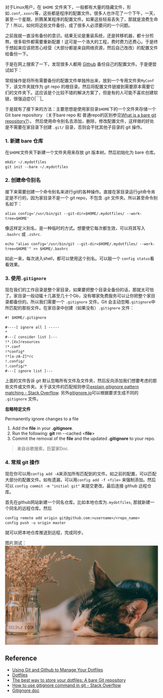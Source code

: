 
对于Linux用户，在 `$HOME` 文件夹下，一般都有大量的隐藏文件，形如`.conf`,`.xxxrc`等，这些都是程序的配置文件。很多人也许花了一个下午，一天，甚至一个星期，折腾某某程序的配置文件。如果这些轻易丢失了，那就是浪费生命了！所以，如何将这些文件备份，成了很多人必须要问的一个问题。

之前我就一直没有备份的意识。结果无论是重装系统，还是转移机器，都十分煎熬，很多软件都需要重新配置！这可是一个浩大的工程，费时费力还费心。于是终于想起来应该把苦心经营（大部分都是来自网络资源，然后自己改改）的配置文件给备份一下。

<!-- more -->

于是在网上搜索了一下，发现很多人都用 [Github](https://github.com) 备份自己的配置文件。于是便尝试如下：

常规操作是将所有需要备份的配置文件单独拎出来，放到一个专用文件夹`MyConf`下，该文件夹就作为 git repo 的根目录。然后将配置文件链接到需要原本需要它们的文件夹下。这应该是个比较不错的解决方案了，但是有的人可能不喜欢创建软链，很强迫症○|￣|\_

于是就有了接下来的方法：主要思想是使用家目录`$HOME`下的一个文件夹存储一个 Git bare repository （关于bare repo 和 普通repo的区别参见[What is a bare git repository?](http://www.saintsjd.com/2011/01/what-is-a-bare-git-repository/)）。 然后使用命令别名去添加，删除，修改配置文件，这样做的好处是不需要在家目录下创建 `.git/` 目录，否则会干扰其他子目录的 git 操作。

### 1. 新建 bare 仓库

在`$HOME`文件夹下新建一个文件夹用来存放 git 版本树。然后初始化为 bare 仓库。

```
mkdir ~/.mydotfiles
git init --bare ~/.mydotfiles
```

### 2. 创建命令别名

接下来需要创建一个命令别名来进行git的各种操作。直接在家目录运行git命令肯定是不行的，因为家目录不是一个 git repo，不包含 .git 文件夹。所以甚至命令别名如下：
```
alias config='/usr/bin/git --git-dir=$HOME/.mydotfiles/ --work-tree=$HOME'
```
像这样定义别名，是一种临时的方式。想要使它每次都生效，可以将其写入 `.bashrc` 或 `.zshrc`.
```
echo "alias config='/usr/bin/git --git-dir=$HOME/.mydotfiles/ --work-tree=$HOME'" >> $HOME/.bashrc
```
如此一来，每次进入shell，都可以使用这个别名。可以敲一个 `config status`看看效果。

### 3. 使用`.gitignore`

现在我们的工作目录是整个家目录，如果要把整个目录全备份的话，那就太可怕了。家目录一般动辄十几甚至几十个Gb，没有哪家免费服务可以让你把整个家目录都备份的。所以我们需要一个 `.gitignore` 文件。Git 会主动忽略`.gitignore`中所匹配的那些文件。在家目录中创建（如果没有）`.gitignore` 文件：
```
#! $HOME/.gitignore

#----[ ignore all ] -----
*
#---[ consider list ]---
!*.[Xx]resources
!*.conf
!*config*
!*[a-zA-Z]*rc
!.config/
!.config/*
#---[ ignore list ]---
```
上面的文件告诉 git 默认忽略所有文件及文件夹，然后反向添加我们想要考虑的那些文件或文件夹。关于该文件的匹配规则参见[explain gitignore pattern matching - Stack Overflow](https://stackoverflow.com/questions/33189437/explain-gitignore-pattern-matching). 另外[gitignore.io](https://www.gitignore.io)可以根据要求生成不同的 `.gitignore` 文件。

**忽略特定文件**

Permanently ignore changes to a file

1. Add the __file__ in your __.gitignore__.
2. Run the following: __git__ rm \-\-cached <**file**>
3. Commit the removal of the __file__ and the updated __.gitignore__ to your repo.

> 来自谷歌搜索，巨婴家Doc.


### 4. 常规 git 操作

现在你可以用`config add -A`来添加所有匹配到的文件。如之前的配置，可以匹配大部分的配置文件。如有遗漏，可以用`config add -f <file>` 来强制添加。然后可以 `config commit -m "initial git"` 来提交更改。最后连接 github 远程仓库。

首先在github网站新建一个同名仓库。比如本地仓库为`.mydotfiles`, 那就新建一个同名的远程仓库。然后
```
config remote add origin git@github.com:<username>/<repo_name>
config push -u origin master
```
就可以把本地仓库推送到远程，完成同步。

图片测试：
![animal-blurred-background-cat-1443710](animal-blurred-background-cat-1443710.jpg)

## Reference

- [Using Git and Github to Manage Your Dotfiles](http://blog.smalleycreative.com/tutorials/using-git-and-github-to-manage-your-dotfiles/)
- [Dotfiles](https://dotfiles.github.io/)
- [The best way to store your dotfiles: A bare Git repository](https://developer.atlassian.com/blog/2016/02/best-way-to-store-dotfiles-git-bare-repo/)
- [How to use gitignore command in git - Stack Overflow](https://stackoverflow.com/questions/12501324/how-to-use-gitignore-command-in-git)
- [Gitignore doc](https://git-scm.com/docs/gitignore)
